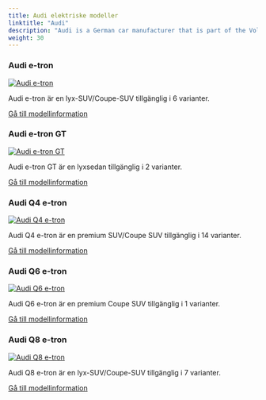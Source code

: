 ```yaml
---
title: Audi elektriske modeller
linktitle: "Audi"
description: "Audi is a German car manufacturer that is part of the Volkswagen Group. It is known for its premium and sporty vehicles, as well as its slogan 'Vorsprung durch Technik', which means 'Progress through Technology'. Audi has a history of innovation and excellence, dating back to its founding in 1909 by August Horch."
weight: 30
---
```

<!-- markdownlint-disable MD033 -->
<!-- markdownlint-disable MD010 -->


<div class="container p-3 mb-4 bg-body-tertiary rounded border">
<h3> Audi e-tron</h3>
	<div class="row">
		<div class="col col-12 col-md-6">
			<a href="e-tron"><img src="https://media.evkx.net/multimedia/models/audi/e-tron/e-tron_s/main_1_st.jpg" class="img-fluid" alt="Audi e-tron" ></a>
		</div>
		<div class="col col-12 col-md-6">
<p>
Audi e-tron är en lyx-SUV/Coupe-SUV tillgänglig i 6 varianter.
</p>
	<a href="e-tron/" class="btn btn-outline-primary" role="button">Gå till modellinformation</a>
		</div>
	</div>
</div>
<div class="container p-3 mb-4 bg-body-tertiary rounded border">
<h3> Audi e-tron GT</h3>
	<div class="row">
		<div class="col col-12 col-md-6">
			<a href="e-tron_gt"><img src="https://media.evkx.net/multimedia/models/audi/e-tron_gt/e-tron_gt/main_1_st.jpg" class="img-fluid" alt="Audi e-tron GT" ></a>
		</div>
		<div class="col col-12 col-md-6">
<p>
Audi e-tron GT är en lyxsedan tillgänglig i 2 varianter.
</p>
	<a href="e-tron_gt/" class="btn btn-outline-primary" role="button">Gå till modellinformation</a>
		</div>
	</div>
</div>
<div class="container p-3 mb-4 bg-body-tertiary rounded border">
<h3> Audi Q4 e-tron</h3>
	<div class="row">
		<div class="col col-12 col-md-6">
			<a href="q4_e-tron"><img src="https://media.evkx.net/multimedia/models/audi/q4_e-tron/q4_sportback_50_e-tron_quattro/main_1_st.jpg" class="img-fluid" alt="Audi Q4 e-tron" ></a>
		</div>
		<div class="col col-12 col-md-6">
<p>
Audi Q4 e-tron är en premium SUV/Coupe SUV tillgänglig i 14 varianter.
</p>
	<a href="q4_e-tron/" class="btn btn-outline-primary" role="button">Gå till modellinformation</a>
		</div>
	</div>
</div>
<div class="container p-3 mb-4 bg-body-tertiary rounded border">
<h3> Audi Q6 e-tron</h3>
	<div class="row">
		<div class="col col-12 col-md-6">
			<a href="q6_e-tron"><img src="https://media.evkx.net/multimedia/models/audi/q6_e-tron/q6_e-tron_quattro/main_1_st.jpg" class="img-fluid" alt="Audi Q6 e-tron" ></a>
		</div>
		<div class="col col-12 col-md-6">
<p>
Audi Q6 e-tron är en premium Coupe SUV tillgänglig i 1 varianter.
</p>
	<a href="q6_e-tron/" class="btn btn-outline-primary" role="button">Gå till modellinformation</a>
		</div>
	</div>
</div>
<div class="container p-3 mb-4 bg-body-tertiary rounded border">
<h3> Audi Q8 e-tron</h3>
	<div class="row">
		<div class="col col-12 col-md-6">
			<a href="q8_e-tron"><img src="https://media.evkx.net/multimedia/models/audi/q8_e-tron/sq8_e-tron/exterior_1_st.jpeg" class="img-fluid" alt="Audi Q8 e-tron" ></a>
		</div>
		<div class="col col-12 col-md-6">
<p>
Audi Q8 e-tron är en lyx-SUV/Coupe-SUV tillgänglig i 7 varianter.
</p>
	<a href="q8_e-tron/" class="btn btn-outline-primary" role="button">Gå till modellinformation</a>
		</div>
	</div>
</div>
